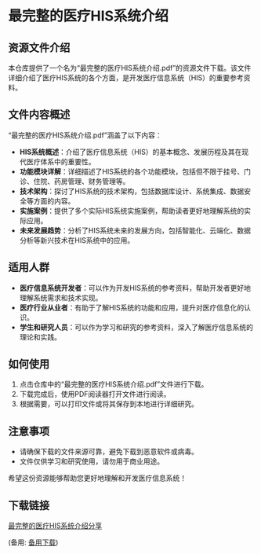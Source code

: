 # 最完整的医疗HIS系统介绍

## 资源文件介绍

本仓库提供了一个名为“最完整的医疗HIS系统介绍.pdf”的资源文件下载。该文件详细介绍了医疗HIS系统的各个方面，是开发医疗信息系统（HIS）的重要参考资料。

## 文件内容概述

“最完整的医疗HIS系统介绍.pdf”涵盖了以下内容：

- **HIS系统概述**：介绍了医疗信息系统（HIS）的基本概念、发展历程及其在现代医疗体系中的重要性。
- **功能模块详解**：详细描述了HIS系统的各个功能模块，包括但不限于挂号、门诊、住院、药房管理、财务管理等。
- **技术架构**：探讨了HIS系统的技术架构，包括数据库设计、系统集成、数据安全等方面的内容。
- **实施案例**：提供了多个实际HIS系统实施案例，帮助读者更好地理解系统的实际应用。
- **未来发展趋势**：分析了HIS系统未来的发展方向，包括智能化、云端化、数据分析等新兴技术在HIS系统中的应用。

## 适用人群

- **医疗信息系统开发者**：可以作为开发HIS系统的参考资料，帮助开发者更好地理解系统需求和技术实现。
- **医疗行业从业者**：有助于了解HIS系统的功能和应用，提升对医疗信息化的认识。
- **学生和研究人员**：可以作为学习和研究的参考资料，深入了解医疗信息系统的理论和实践。

## 如何使用

1. 点击仓库中的“最完整的医疗HIS系统介绍.pdf”文件进行下载。
2. 下载完成后，使用PDF阅读器打开文件进行阅读。
3. 根据需要，可以打印文件或将其保存到本地进行详细研究。

## 注意事项

- 请确保下载的文件来源可靠，避免下载到恶意软件或病毒。
- 文件仅供学习和研究使用，请勿用于商业用途。

希望这份资源能够帮助您更好地理解和开发医疗信息系统！

## 下载链接
[最完整的医疗HIS系统介绍分享](https://pan.quark.cn/s/94f0cc36618a) 

(备用: [备用下载](https://pan.baidu.com/s/1nyWqkGqvGK96foRI4KI8zw?pwd=40r7))
